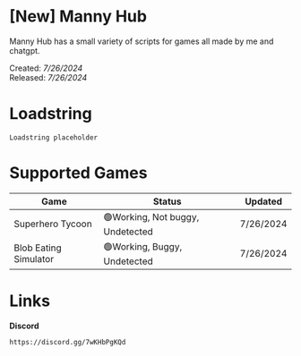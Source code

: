# [New] Manny Hub

Manny Hub has a small variety of scripts for games all made by me and chatgpt.

Created: _7/26/2024_
<br>
Released: _7/26/2024_


# Loadstring
```
Loadstring placeholder
```

# Supported Games

<table>
<thead>
<tr>
<th>Game</th>
<th>Status</th>
<th>Updated</th>
</tr>
</thead>
<tbody>
<tr>
<td>Superhero Tycoon</td>
<td>🟢Working, Not buggy, Undetected</td>
<td>7/26/2024</td>
</tr>
<tr>
<td>Blob Eating Simulator</td>
<td>🟢Working, Buggy, Undetected</td>
<td>7/26/2024</td>
</tr>
</tbody>
</table>

# Links

**Discord**
```
https://discord.gg/7wKHbPgKQd
```
